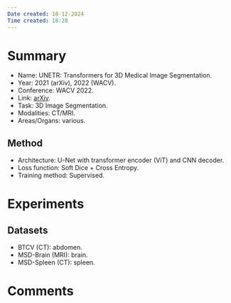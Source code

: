 ```yaml
---
Date created: 18-12-2024
Time created: 18:28
---
```


# Summary
- Name: UNETR: Transformers for 3D Medical Image Segmentation.
- Year: 2021 (arXiv), 2022 (WACV).
- Conference: WACV 2022.
- Link: [arXiv](https://arxiv.org/abs/2103.10504).
- Task: 3D Image Segmentation.
- Modalities: CT/MRI.
- Areas/Organs: various.

## Method
- Architecture: U-Net with transformer encoder (ViT) and CNN decoder.
- Loss function: Soft Dice + Cross Entropy.
- Training method: Supervised.

# Experiments

## Datasets
- BTCV (CT): abdomen.
- MSD-Brain (MRI): brain.
- MSD-Spleen (CT): spleen.

# Comments
